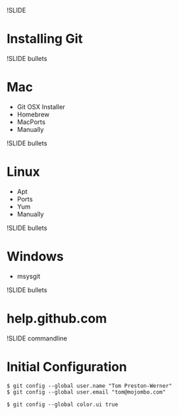 !SLIDE

# Installing Git

!SLIDE bullets

# Mac

* Git OSX Installer
* Homebrew
* MacPorts
* Manually

!SLIDE bullets

# Linux

* Apt
* Ports
* Yum
* Manually

!SLIDE bullets

# Windows

* msysgit

!SLIDE bullets

# help.github.com

!SLIDE commandline

# Initial Configuration

    $ git config --global user.name "Tom Preston-Werner"
    $ git config --global user.email "tom@mojombo.com"
    
    $ git config --global color.ui true
